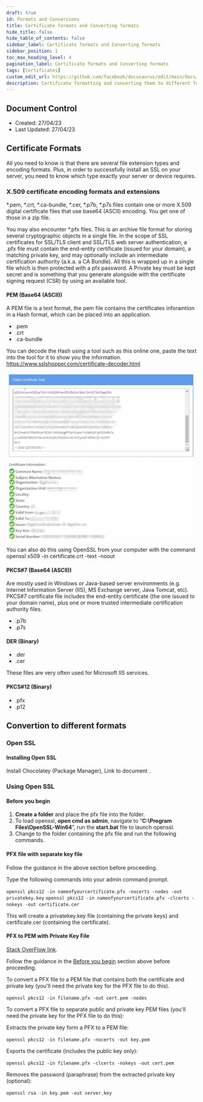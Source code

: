 ```yaml
---
draft: true
id: Formats and Conversions
title: Certificate formats and Converting formats
hide_title: false
hide_table_of_contents: false
sidebar_label: Certificate formats and Converting formats
sidebar_position: 1
toc_max_heading_level: 4 
pagination_label: Certificate formats and Converting formats
tags: [Certificates]
custom_edit_url: https://github.com/facebook/docusaurus/edit/main/docs/api-doc-markdown.md
description: Certificate formatting and converting them to different formats.
---
```


## Document Control

- Created: 27/04/23
- Last Updated: 27/04/23

## Certificate Formats

All you need to know is that there are several file extension types and encoding formats. Plus, in order to successfully install an SSL on your server, you need to know which type exactly your server or device requires.

### X.509 certificate encoding formats and extensions

*.pem, *.crt, *.ca-bundle, *.cer, *.p7b, *.p7s files contain one or more X.509 digital certificate files that use base64 (ASCII) encoding. You get one of those in a zip file.

You may also encounter *.pfx files. This is an archive file format for storing several cryptographic objects in a single file. In the scope of SSL certificates for SSL/TLS client and SSL/TLS web server authentication, a .pfx file must contain the end-entity certificate (issued for your domain), a matching private key, and may optionally include an intermediate certification authority (a.k.a. a CA Bundle). All this is wrapped up in a single file which is then protected with a pfx password. A Private key must be kept secret and is something that you generate alongside with the certificate signing request (CSR) by using an available tool.

#### PEM (Base64 (ASCII))

A PEM file is a text format, the pem file contains the certificates inforamtion in a Hash format, which can be placed into an application.

- .pem
- .crt
- .ca-bundle

You can decode the Hash using a tool such as this online one, paste the text into the tool for it to show you the information. https://www.sslshopper.com/certificate-decoder.html 

![Pem Decom](.../../../../static/img/Cert%20Formats%20and%20conversion/Pem-Decode-001.jpg)

You can also do this using OpenSSL from your computer with the command openssl x509 -in certificate.crt -text -noout

#### PKCS#7 (Base64 (ASCII))

Are mostly used in Windows or Java-based server environments (e.g. Internet Information Server (IIS), MS Exchange server, Java Tomcat, etc). PKCS#7 certificate file includes the end-entity certificate (the one issued to your domain name), plus one or more trusted intermediate certification authority files.

- .p7b
- .p7s

#### DER (Binary)

- .der
- .cer

These files are very often used for Microsoft IIS services.

#### PKCS#12 (Binary)

- .pfx
- .p12

## Convertion to different formats

### Open SSL

#### Installing Open SSL

Install Chocolatey (Package Manager), Link to document .

### Using Open SSL

#### Before you begin

1. **Create a folder** and place the pfx file into the folder.
2. To load openssl, **open cmd as admin**, navigate to “**C:\Program Files\OpenSSL-Win64**”, run the **start.bat** file to launch openssl.
3. Change to the folder containing the pfx file and run the following commands.

#### PFX file with separate key file

Follow the guidance in the above section before proceeding.

Type the following commands into your admin command prompt.

`openssl pkcs12 -in nameofyourcertificate.pfx -nocerts -nodes -out privatekey.key`
`openssl pkcs12 -in nameofyourcertificate.pfx -clcerts -nokeys -out certificate.cer`

This will create a privatekey.key file (containing the private keys) and certificate.cer (containing the certificate).

#### PFX to PEM with Private Key File

[Stack OverFlow link](https://stackoverflow.com/questions/15413646/converting-pfx-to-pem-using-openssl).

Follow the guidance in the [Before you begin](#before-you-begin) section above before proceeding.

To convert a PFX file to a PEM file that contains both the certificate and private key (you'll need the private key for the PFX file to do this).

`openssl pkcs12 -in filename.pfx -out cert.pem -nodes`

To convert a PFX file to separate public and private key PEM files (you'll need the private key for the PFX file to do this):

Extracts the private key form a PFX to a PEM file:

`openssl pkcs12 -in filename.pfx -nocerts -out key.pem`

Exports the certificate (includes the public key only):

`openssl pkcs12 -in filename.pfx -clcerts -nokeys -out cert.pem`

Removes the password (paraphrase) from the extracted private key (optional):

`openssl rsa -in key.pem -out server.key`